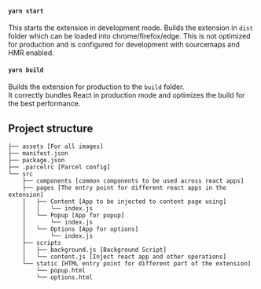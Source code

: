 #### `yarn start`
This starts the extension in development mode. Builds the extension in `dist` folder which can be loaded into chrome/firefox/edge.
This is not optimized for production and is configured for development with sourcemaps and HMR enabled.

#### `yarn build`
Builds the extension for production to the `build` folder.<br /> It correctly bundles
React in production mode and optimizes the build for the best performance.


## Project structure

```
├── assets [For all images]
├── manifest.json
├── package.json
├── .parcelrc [Parcel config]
└── src
    ├── components [common components to be used across react apps]
    ├── pages [The entry point for different react apps in the extension]
    │   ├── Content [App to be injected to content page using]
    │   │   └── index.js
    │   └── Popup [App for popup]
    │       └── index.js
    │   └── Options [App for options]
    │       └── index.js
    ├── scripts
    │   ├── background.js [Background Script]
    |   └── content.js [Inject react app and other operations]
    └── static [HTML entry point for different part of the extension]
        └── popup.html
        └── options.html
```

